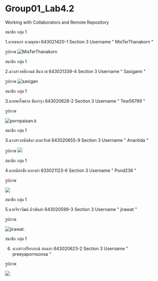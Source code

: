 # Group01_Lab4.2
Working with Collaborators and Remote Repository

สมาชิก กลุ่ม 1

1.นายธนกร นามพุทธา 643021420-1 Section 3 Username " MisTerThanakorn "

รูปภาพ ![MisTerThanakorn](./media/Thanakorn.jpg)

สมาชิก กลุ่ม 1

2.นางสาวศศิกานต์ สีนาเวช 643021339-4 Section 3 Username " Sasigann "

รูปภาพ ![sasigan](https://github.com/MisTerThanakorn/Group01_Lab4.2/assets/137757344/d43c7446-23bd-4891-9ff3-a9170303aadb)

สมาชิก กลุ่ม 1

3.นายพรไพศาล ขันบำรุง 643020628-2 Section 3 Username " Tew56789 "

รูปภาพ

![pornpaisan.k](./media/pornpaisan.jpg)

สมาชิก กลุ่ม 1

3.นางสาวอนันธิดา มาตะรักษ์ 643020655-9 Section 3 Username " Anantida "

รูปภาพ
<img src="https://github.com/MisTerThanakorn/Group01_Lab4.2/blob/main/media/Anantida.jpg" >  

สมาชิก กลุ่ม 1

4.นายฉัตรชัย ผากงคำ 633021123-6 Section 3 Username " Pond236 "

รูปภาพ

<img src="https://github.com/MisTerThanakorn/Group01_Lab4.2/blob/main/media/Chatchai.png" >

สมาชิก กลุ่ม 1

5.นายจิราวัฒน์ ผิวพันคำ 643020599-3 Section 3 Username " jirawat "

รูปภาพ

![jirawat](./media/jirawat.jpg).

สมาชิก กลุ่ม 1

6. นางสาวปรียาภรณ์ สอนสา 643020623-2 Section 3 Username " preeyapornsonsa "

รูปภาพ

<img src="https://github.com/MisTerThanakorn/Group01_Lab4.2/blob/main/media/preeyaporn sonsa.jpg" >

